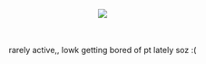 <p align="center">
    <img src="https://i.postimg.cc/NjsdVpg0/Untitled5-20250717151431.jpg">
</p>
<p align="center">
    
<br>

<br>
    rarely active,, lowk getting bored of pt lately soz :(
</p>
<!--
**wishlizx/wishlizx** is a ✨ _special_ ✨ repository because its `README.md` (this file) appears on your GitHub profile.
